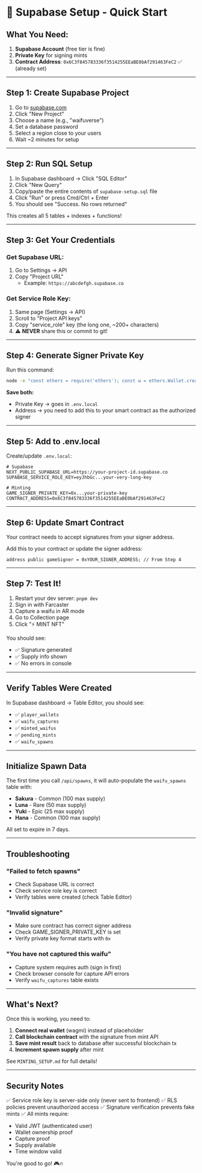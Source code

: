 # 🚀 Supabase Setup - Quick Start

## What You Need:

1. **Supabase Account** (free tier is fine)
2. **Private Key** for signing mints
3. **Contract Address**: `0x6C3f845783336f3514255EEaBE0bAf291463FeC2` ✅ (already set)

---

## Step 1: Create Supabase Project

1. Go to [supabase.com](https://supabase.com)
2. Click "New Project"
3. Choose a name (e.g., "waifuverse")
4. Set a database password
5. Select a region close to your users
6. Wait ~2 minutes for setup

---

## Step 2: Run SQL Setup

1. In Supabase dashboard → Click "SQL Editor"
2. Click "New Query"
3. Copy/paste the entire contents of `supabase-setup.sql` file
4. Click "Run" or press Cmd/Ctrl + Enter
5. You should see "Success. No rows returned"

This creates all 5 tables + indexes + functions!

---

## Step 3: Get Your Credentials

### Get Supabase URL:
1. Go to Settings → API
2. Copy "Project URL"
   - Example: `https://abcdefgh.supabase.co`

### Get Service Role Key:
1. Same page (Settings → API)
2. Scroll to "Project API keys"
3. Copy "service_role" key (the long one, ~200+ characters)
4. ⚠️ **NEVER** share this or commit to git!

---

## Step 4: Generate Signer Private Key

Run this command:

```bash
node -e "const ethers = require('ethers'); const w = ethers.Wallet.createRandom(); console.log('Private Key:', w.privateKey, '\nAddress:', w.address);"
```

**Save both:**
- Private Key → goes in `.env.local`
- Address → you need to add this to your smart contract as the authorized signer

---

## Step 5: Add to .env.local

Create/update `.env.local`:

```env
# Supabase
NEXT_PUBLIC_SUPABASE_URL=https://your-project-id.supabase.co
SUPABASE_SERVICE_ROLE_KEY=eyJhbGc...your-very-long-key

# Minting
GAME_SIGNER_PRIVATE_KEY=0x...your-private-key
CONTRACT_ADDRESS=0x6C3f845783336f3514255EEaBE0bAf291463FeC2
```

---

## Step 6: Update Smart Contract

Your contract needs to accept signatures from your signer address.

Add this to your contract or update the signer address:

```solidity
address public gameSigner = 0xYOUR_SIGNER_ADDRESS; // From Step 4
```

---

## Step 7: Test It!

1. Restart your dev server: `pnpm dev`
2. Sign in with Farcaster
3. Capture a waifu in AR mode
4. Go to Collection page
5. Click "⚡ MINT NFT"

You should see:
- ✅ Signature generated
- ✅ Supply info shown
- ✅ No errors in console

---

## Verify Tables Were Created

In Supabase dashboard → Table Editor, you should see:

- ✅ `player_wallets`
- ✅ `waifu_captures`
- ✅ `minted_waifus`
- ✅ `pending_mints`
- ✅ `waifu_spawns`

---

## Initialize Spawn Data

The first time you call `/api/spawns`, it will auto-populate the `waifu_spawns` table with:

- **Sakura** - Common (100 max supply)
- **Luna** - Rare (50 max supply)
- **Yuki** - Epic (25 max supply)
- **Hana** - Common (100 max supply)

All set to expire in 7 days.

---

## Troubleshooting

### "Failed to fetch spawns"
- Check Supabase URL is correct
- Check service role key is correct
- Verify tables were created (check Table Editor)

### "Invalid signature"
- Make sure contract has correct signer address
- Check GAME_SIGNER_PRIVATE_KEY is set
- Verify private key format starts with `0x`

### "You have not captured this waifu"
- Capture system requires auth (sign in first)
- Check browser console for capture API errors
- Verify `waifu_captures` table exists

---

## What's Next?

Once this is working, you need to:

1. **Connect real wallet** (wagmi) instead of placeholder
2. **Call blockchain contract** with the signature from mint API
3. **Save mint result** back to database after successful blockchain tx
4. **Increment spawn supply** after mint

See `MINTING_SETUP.md` for full details!

---

## Security Notes

✅ Service role key is server-side only (never sent to frontend)
✅ RLS policies prevent unauthorized access
✅ Signature verification prevents fake mints
✅ All mints require:
  - Valid JWT (authenticated user)
  - Wallet ownership proof
  - Capture proof
  - Supply available
  - Time window valid

You're good to go! 🎮🔥

